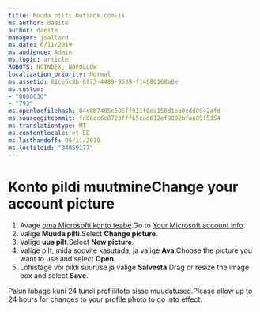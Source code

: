 ```yaml
---
title: Muuda pilti Outlook.com-is
ms.author: daeite
author: daeite
manager: joallard
ms.date: 6/11/2019
ms.audience: Admin
ms.topic: article
ROBOTS: NOINDEX, NOFOLLOW
localization_priority: Normal
ms.assetid: 81ce6c8b-6f73-4489-9539-f14680168a8e
ms.custom:
- "8000036"
- "793"
ms.openlocfilehash: 84c8b7465c505ff911f0ee156d1eb0cdd8942afd
ms.sourcegitcommit: fd08cc6c8723fff65cad612ef9092bfae89f5354
ms.translationtype: MT
ms.contentlocale: et-EE
ms.lasthandoff: 06/11/2019
ms.locfileid: "34859177"
---
```

# <a name="change-your-account-picture"></a><span data-ttu-id="e2326-102">Konto pildi muutmine</span><span class="sxs-lookup"><span data-stu-id="e2326-102">Change your account picture</span></span>

1. <span data-ttu-id="e2326-103">Avage [oma Microsofti konto teabe](https://go.microsoft.com/fwlink/p/?linkid=860841).</span><span class="sxs-lookup"><span data-stu-id="e2326-103">Go to [Your Microsoft account info](https://go.microsoft.com/fwlink/p/?linkid=860841).</span></span>
2. <span data-ttu-id="e2326-104">Valige **Muuda pilti**.</span><span class="sxs-lookup"><span data-stu-id="e2326-104">Select **Change picture**.</span></span>
3. <span data-ttu-id="e2326-105">Valige **uus pilt**.</span><span class="sxs-lookup"><span data-stu-id="e2326-105">Select **New picture**.</span></span>
4. <span data-ttu-id="e2326-106">Valige pilt, mida soovite kasutada, ja valige **Ava**.</span><span class="sxs-lookup"><span data-stu-id="e2326-106">Choose the picture you want to use and select **Open**.</span></span>
5. <span data-ttu-id="e2326-107">Lohistage või pildi suuruse ja valige **Salvesta**.</span><span class="sxs-lookup"><span data-stu-id="e2326-107">Drag or resize the image box and select **Save**.</span></span>

<span data-ttu-id="e2326-108">Palun lubage kuni 24 tundi profiilifoto sisse muudatused.</span><span class="sxs-lookup"><span data-stu-id="e2326-108">Please allow up to 24 hours for changes to your profile photo to go into effect.</span></span>